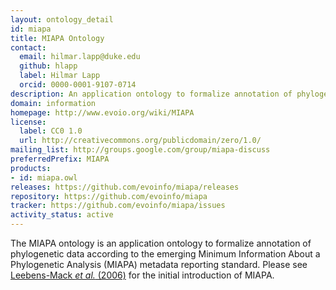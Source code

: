 ```yaml
---
layout: ontology_detail
id: miapa
title: MIAPA Ontology
contact:
  email: hilmar.lapp@duke.edu
  github: hlapp
  label: Hilmar Lapp
  orcid: 0000-0001-9107-0714
description: An application ontology to formalize annotation of phylogenetic data.
domain: information
homepage: http://www.evoio.org/wiki/MIAPA
license:
  label: CC0 1.0
  url: http://creativecommons.org/publicdomain/zero/1.0/
mailing_list: http://groups.google.com/group/miapa-discuss
preferredPrefix: MIAPA
products:
- id: miapa.owl
releases: https://github.com/evoinfo/miapa/releases
repository: https://github.com/evoinfo/miapa
tracker: https://github.com/evoinfo/miapa/issues
activity_status: active
---
```


The MIAPA ontology is an application ontology to formalize annotation of phylogenetic data according to the emerging Minimum Information About a Phylogenetic Analysis (MIAPA) metadata reporting standard. Please see [Leebens-Mack _et al._ (2006)](https://doi.org/10.1089/omi.2006.10.231) for the initial introduction of MIAPA.
